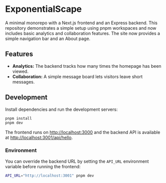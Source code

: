 # ExponentialScape

A minimal monorepo with a Next.js frontend and an Express backend. This repository demonstrates a simple setup using pnpm workspaces and now includes basic analytics and collaboration features. The site now provides a simple navigation bar and an About page.

## Features

- **Analytics:** The backend tracks how many times the homepage has been viewed.
- **Collaboration:** A simple message board lets visitors leave short messages.

## Development

Install dependencies and run the development servers:

```bash
pnpm install
pnpm dev
```

The frontend runs on [http://localhost:3000](http://localhost:3000) and the backend API is available at [http://localhost:3001/api/hello](http://localhost:3001/api/hello).

### Environment

You can override the backend URL by setting the `API_URL` environment variable before running the frontend:

```bash
API_URL="http://localhost:3001" pnpm dev
```
